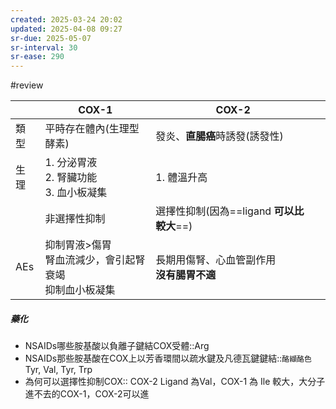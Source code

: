 ```yaml
---
created: 2025-03-24 20:02
updated: 2025-04-08 09:27
sr-due: 2025-05-07
sr-interval: 30
sr-ease: 290
---
```

#review

|     | COX-1                              | COX-2                         |                             |
| --- | ---------------------------------- | ----------------------------- | --------------------------- |
| 類型  | 平時存在體內(生理型酵素)                      | 發炎、**直腸癌**時誘發(誘發性)            |                             |
| 生理  | 1. 分泌胃液<br>2. 腎臟功能<br>3. 血小板凝集     | 1. 體溫升高                       |                             |
|     | 非選擇性抑制                             | 選擇性抑制(因為==ligand **可以比較大**==) |                             |
| AEs | 抑制胃液>傷胃<br>腎血流減少，會引起腎衰竭<br>抑制血小板凝集 | 長期用傷腎、心血管副作用<br>**沒有腸胃不適**    |  |

##### 藥化
- NSAIDs哪些胺基酸以負離子鍵結COX受體::Arg 
- NSAIDs那些胺基酸在COX上以芳香環間以疏水鍵及凡德瓦鍵鍵結::`酪纈酪色` Tyr, Val, Tyr, Trp 
- 為何可以選擇性抑制COX:: COX-2 Ligand 為Val，COX-1 為 Ile 較大，大分子進不去的COX-1，COX-2可以進 <!--SR:!2025-04-11,4,285-->

